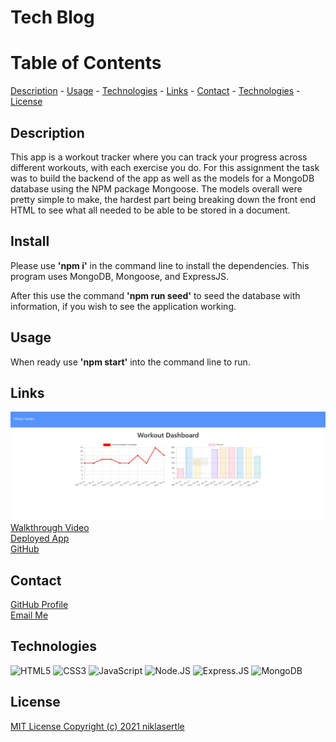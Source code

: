 # Tech Blog

# Table of Contents

[Description](#description) -
[Usage](#usage) - 
[Technologies](#technologies) -
[Links](#links) - 
[Contact](#contact) -
[Technologies](#technologies) -
[License](#license)

## Description

This app is a workout tracker where you can track your progress across different workouts, with each exercise you do. For this assignment the task was to build the backend of the app as well as the models for a MongoDB database using the NPM package Mongoose. The models overall were pretty simple to make, the hardest part being breaking down the front end HTML to see what all needed to be able to be stored in a document. 

## Install

Please use **'npm i'** in the command line to install the dependencies. This program uses MongoDB, Mongoose, and ExpressJS.

After this use the command **'npm run seed'** to seed the database with information, if you wish to see the application working.

## Usage

When ready use **'npm start'** into the command line to run.

## Links

![Screenshot of App](./assets/workouttracker-screenshot.jpg)
[Walkthrough Video](https://youtu.be/oodqfjc33yU) <br>
[Deployed App]() <br>
[GitHub](https://github.com/niklasertle/workout-tracker)

## Contact

[GitHub Profile](https://github.com/niklasertle)<br>
[Email Me](mailto:nik.ertle16@gmail.com)

## Technologies

![HTML5](https://img.shields.io/static/v1?style=for-the-badge&message=HTML5&color=E34F26&logo=HTML5&logoColor=FFFFFF&label=)
![CSS3](https://img.shields.io/static/v1?style=for-the-badge&message=CSS3&color=1572B6&logo=CSS3&logoColor=FFFFFF&label=)
![JavaScript](https://img.shields.io/static/v1?style=for-the-badge&message=JavaScript&color=222222&logo=JavaScript&logoColor=F7DF1E&label=)
![Node.JS](https://img.shields.io/static/v1?style=for-the-badge&message=Node.JS&color=222222&logo=Node.JS&logoColor=F7DF1E&label=)
![Express.JS](https://img.shields.io/static/v1?style=for-the-badge&message=Express.JS&color=222222&label=)
![MongoDB](https://img.shields.io/static/v1?style=for-the-badge&message=MongoDB&color=222222&label=)

## License

[MIT License Copyright (c) 2021 niklasertle](LICENSE)

